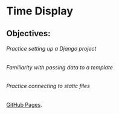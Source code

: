

# Time Display

## Objectives:
###### Practice setting up a Django project
###### Familiarity with passing data to a template
###### Practice connecting to static files

[GitHub Pages](https://github.com/anzreham/timedjango.git).
